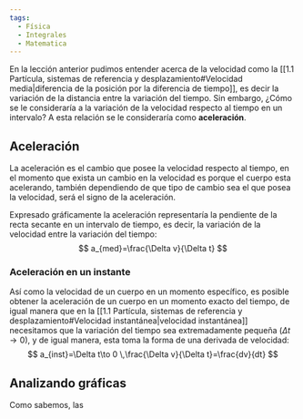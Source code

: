 ```yaml
---
tags:
  - Física
  - Integrales
  - Matematica
---
```

En la lección anterior pudimos entender acerca de la velocidad como la [[1.1 Partícula, sistemas de referencia y desplazamiento#Velocidad media|diferencia de la posición por la diferencia de tiempo]], es decir la variación de la distancia entre la variación del tiempo.
Sin embargo, ¿Cómo se le consideraría a la variación de la velocidad respecto al tiempo en un intervalo? A esta relación se le consideraría como **aceleración**.

## Aceleración

La aceleración es el cambio que posee la velocidad respecto al tiempo, en el momento que exista un cambio en la velocidad es porque el cuerpo esta acelerando, también dependiendo de que tipo de cambio sea el que posea la velocidad, será el signo de la aceleración.

Expresado gráficamente la aceleración representaría la pendiente de la recta secante en un intervalo de tiempo, es decir, la variación de la velocidad entre la variación del tiempo:
$$
a_{med}=\frac{\Delta v}{\Delta t}
$$
### Aceleración en un instante

Así como la velocidad de un cuerpo en un momento específico, es posible obtener la aceleración de un cuerpo en un momento exacto del tiempo, de igual manera que en la [[1.1 Partícula, sistemas de referencia y desplazamiento#Velocidad instantánea|velocidad instantánea]] necesitamos que la variación del tiempo sea extremadamente pequeña ($\Delta t \to 0$), y de igual manera, esta toma la forma de una derivada de velocidad:
$$
a_{inst}=\Delta t\to 0 \,\frac{\Delta v}{\Delta t}=\frac{dv}{dt}
$$

## Analizando gráficas

Como sabemos, las 